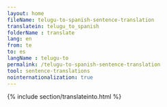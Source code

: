 ```yaml
---
layout: home
fileName: telugu-to-spanish-sentence-translation
translatein: telugu_to_spanish
folderName : translate
lang: en
from: te
to: es
langName : telugu-to
permalink: /telugu-to-spanish-sentence-translation
tool: sentence-translations
nointernationalization: true
---
```

{% include section/translateinto.html %}
